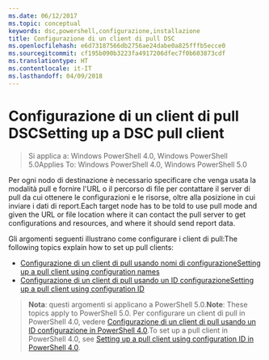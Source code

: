 ```yaml
---
ms.date: 06/12/2017
ms.topic: conceptual
keywords: dsc,powershell,configurazione,installazione
title: Configurazione di un client di pull DSC
ms.openlocfilehash: e6d73187566db2756ae24dabe0a825fffb5ecce0
ms.sourcegitcommit: cf195b090b3223fa4917206dfec7f0b603873cdf
ms.translationtype: HT
ms.contentlocale: it-IT
ms.lasthandoff: 04/09/2018
---
```

# <a name="setting-up-a-dsc-pull-client"></a><span data-ttu-id="7b1c6-103">Configurazione di un client di pull DSC</span><span class="sxs-lookup"><span data-stu-id="7b1c6-103">Setting up a DSC pull client</span></span>

> <span data-ttu-id="7b1c6-104">Si applica a: Windows PowerShell 4.0, Windows PowerShell 5.0</span><span class="sxs-lookup"><span data-stu-id="7b1c6-104">Applies To: Windows PowerShell 4.0, Windows PowerShell 5.0</span></span>

<span data-ttu-id="7b1c6-105">Per ogni nodo di destinazione è necessario specificare che venga usata la modalità pull e fornire l'URL o il percorso di file per contattare il server di pull da cui ottenere le configurazioni e le risorse, oltre alla posizione in cui inviare i dati di report.</span><span class="sxs-lookup"><span data-stu-id="7b1c6-105">Each target node has to be told to use pull mode and given the URL or file location where it can contact the pull server to get configurations and resources, and where it should send report data.</span></span>


<span data-ttu-id="7b1c6-106">Gli argomenti seguenti illustrano come configurare i client di pull:</span><span class="sxs-lookup"><span data-stu-id="7b1c6-106">The following topics explain how to set up pull clients:</span></span>

* [<span data-ttu-id="7b1c6-107">Configurazione di un client di pull usando nomi di configurazione</span><span class="sxs-lookup"><span data-stu-id="7b1c6-107">Setting up a pull client using configuration names</span></span>](pullClientConfigNames.md)
* [<span data-ttu-id="7b1c6-108">Configurazione di un client di pull usando un ID configurazione</span><span class="sxs-lookup"><span data-stu-id="7b1c6-108">Setting up a pull client using configuration ID</span></span>](pullClientConfigID.md)

> <span data-ttu-id="7b1c6-109">**Nota**: questi argomenti si applicano a PowerShell 5.0.</span><span class="sxs-lookup"><span data-stu-id="7b1c6-109">**Note**: These topics apply to PowerShell 5.0.</span></span> <span data-ttu-id="7b1c6-110">Per configurare un client di pull in PowerShell 4.0, vedere [Configurazione di un client di pull usando un ID configurazione in PowerShell 4.0](pullClientConfigID4.md).</span><span class="sxs-lookup"><span data-stu-id="7b1c6-110">To set up a pull client in PowerShell 4.0, see [Setting up a pull client using configuration ID in PowerShell 4.0](pullClientConfigID4.md).</span></span>